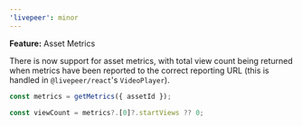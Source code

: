```yaml
---
'livepeer': minor
---
```


**Feature:** Asset Metrics

There is now support for asset metrics, with total view count being returned
when metrics have been reported to the correct reporting URL (this is handled in
`@livepeer/react`'s `VideoPlayer`).

```typescript
const metrics = getMetrics({ assetId });

const viewCount = metrics?.[0]?.startViews ?? 0;
```
